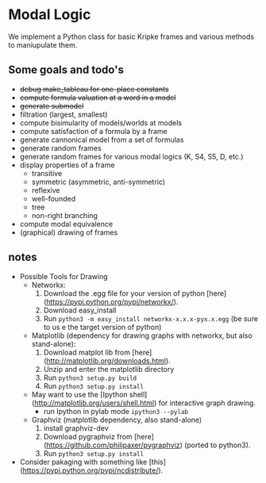 Modal Logic
===========

We implement a Python class for basic Kripke frames and various methods to maniupulate them.

Some goals and todo's
---------------------
+ ~~debug make_tableau for one-place constants~~
+ ~~compute formula valuation at a word in a model~~
+ ~~generate submodel~~
+ filtration (largest, smallest)
+ compute bisimularity of models/worlds at models
+ compute satisfaction of a formula by a frame
+ generate cannonical model from a set of formulas
+ generate random frames
+ generate random frames for various modal logics (K, S4, S5, D, etc.)
+ display properties of a frame
	- transitive
	- symmetric (asymmetric, anti-symmetric)
	- reflexive
	- well-founded
	- tree
	- non-right branching
+ compute modal equivalence
+ (graphical) drawing of frames

notes
-----
+ Possible Tools for Drawing
    - Networkx: 
        1. Download the .egg file for your version of python [here] (https://pypi.python.org/pypi/networkx/). 
        2. Download easy_install
        3. Run `python3 -m easy_install networkx-x.x.x-pyx.x.egg` (be sure to us e the target version of python)
    - Matplotlib (dependency for drawing graphs with networkx, but also stand-alone):
        1. Download matplot lib from [here] (http://matplotlib.org/downloads.html).
        2. Unzip and enter the matplotlib directory
        3. Run `python3 setup.py build`
        4. Run `python3 setup.py install`
    - May want to use the [Ipython shell] (http://matplotlib.org/users/shell.html) for interactive graph drawing.
        - run Ipython in pylab mode `ipython3 --pylab`
    - Graphviz (matplotlib dependency, also stand-alone)
        1. install graphviz-dev
        2. Download pygraphviz from [here] (https://github.com/philipaxer/pygraphviz) (ported to python3).
        3. Run `python3 setup.py install` 
+ Consider pakaging with something like [this] (https://pypi.python.org/pypi/ncdistribute/).

